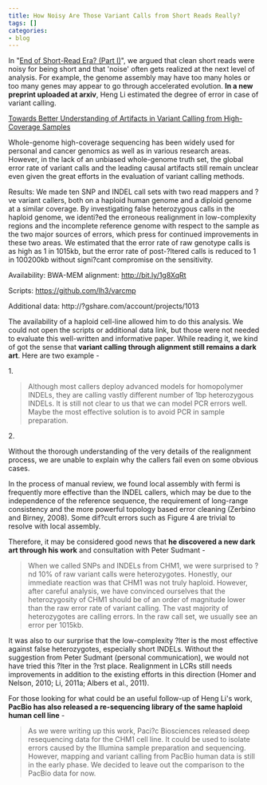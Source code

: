 ```yaml
---
title: How Noisy Are Those Variant Calls from Short Reads Really?
tags: []
categories:
- blog
---
```

In "[End of Short-Read Era? (Part
I)](http://www.homolog.us/blogs/blog/2013/09/21/end-illumina-era/)", we argued
that clean short reads were noisy for being short and that 'noise' often gets
realized at the next level of analysis. For example, the genome assembly may
have too many holes or too many genes may appear to go through accelerated
evolution. **In a new preprint uploaded at arxiv**, Heng Li estimated the
degree of error in case of variant calling.
<!--more-->

[Towards Better Understanding of Artifacts in Variant Calling from High-
Coverage Samples](http://arxiv.org/pdf/1404.0929v1.pdf)

>

Whole-genome high-coverage sequencing has been widely used for personal and
cancer genomics as well as in various research areas. However, in the lack of
an unbiased whole-genome truth set, the global error rate of variant calls and
the leading causal artifacts still remain unclear even given the great efforts
in the evaluation of variant calling methods.

Results: We made ten SNP and INDEL call sets with two read mappers and ?ve
variant callers, both on a haploid human genome and a diploid genome at a
similar coverage. By investigating false heterozygous calls in the haploid
genome, we identi?ed the erroneous realignment in low-complexity regions and
the incomplete reference genome with respect to the sample as the two major
sources of errors, which press for continued improvements in these two areas.
We estimated that the error rate of raw genotype calls is as high as 1 in
1015kb, but the error rate of post-?ltered calls is reduced to 1 in 100200kb
without signi?cant compromise on the sensitivity.

Availability: BWA-MEM alignment: http://bit.ly/1g8XqRt

Scripts: https://github.com/lh3/varcmp

Additional data: http://?gshare.com/account/projects/1013

The availability of a haploid cell-line allowed him to do this analysis. We
could not open the scripts or additional data link, but those were not needed
to evaluate this well-written and informative paper. While reading it, we kind
of got the sense that **variant calling through alignment still remains a dark
art**. Here are two example -

1\.

> Although most callers deploy advanced models for homopolymer INDELs, they
are calling vastly different number of 1bp heterozygous INDELs. It is still
not clear to us that we can model PCR errors well. Maybe the most effective
solution is to avoid PCR in sample preparation.

2\.

>

Without the thorough understanding of the very details of the realignment
process, we are unable to explain why the callers fail even on some obvious
cases.

In the process of manual review, we found local assembly with fermi is
frequently more effective than the INDEL callers, which may be due to the
independence of the reference sequence, the requirement of long-range
consistency and the more powerful topology based error cleaning (Zerbino and
Birney, 2008). Some dif?cult errors such as Figure 4 are trivial to resolve
with local assembly.

Therefore, it may be considered good news that **he discovered a new dark art
through his work** and consultation with Peter Sudmant -

> When we called SNPs and INDELs from CHM1, we were surprised to ?nd 10% of
raw variant calls were heterozygotes. Honestly, our immediate reaction was
that CHM1 was not truly haploid. However, after careful analysis, we have
convinced ourselves that the heterozygosity of CHM1 should be of an order of
magnitude lower than the raw error rate of variant calling. The vast majority
of heterozygotes are calling errors. In the raw call set, we usually see an
error per 1015kb.

It was also to our surprise that the low-complexity ?lter is the most
effective against false heterozygotes, especially short INDELs. Without the
suggestion from Peter Sudmant (personal communication), we would not have
tried this ?lter in the ?rst place. Realignment in LCRs still needs
improvements in addition to the existing efforts in this direction (Homer and
Nelson, 2010; Li, 2011a; Albers et al., 2011).

For those looking for what could be an useful follow-up of Heng Li's work,
**PacBio has also released a re-sequencing library of the same haploid human
cell line** \-

> As we were writing up this work, Paci?c Biosciences released deep
resequencing data for the CHM1 cell line. It could be used to isolate errors
caused by the Illumina sample preparation and sequencing. However, mapping and
variant calling from PacBio human data is still in the early phase. We decided
to leave out the comparison to the PacBio data for now.

